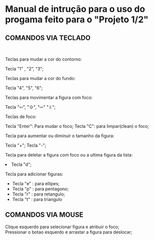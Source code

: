 <h1> Manual de intrução para o uso do progama feito para o "Projeto 1/2" </h1>
  <h2> COMANDOS VIA TECLADO </H2>
  <br>

  Teclas para mudar a cor do contorno: 

  Tecla "1" , "2", "3";
  <br>

  Teclas para mudar a cor do fundo: 

  Tecla "4", "5", "6";
  <br>

  Teclas para movimentar a figura com foco:

  Tecla  "⇦", "⇧", "⇨" "⇩"; 
  <br>

  Teclas de foco:

  Tecla "Enter":  Para mudar o foco;
  Tecla "C": para limpar(clean) o foco;
  <br>

  Tecla para aumentar ou diminuir o tamanho da figura:

  Tecla "+";
  Tecla "-"; 
  <br>

  Tecla para deletar a figura com foco ou a ultima figura da lista:

  <li>Tecla "d";</li>

  Tecla para adicionar figuras:
  <ul>
    <li>Tecla "e" : para ellipes;</li>
    <li>Tecla "p" : para pentagono;</li>
    <li>Tecla "r" : para retangulo;</li>
    <li>Tecla "t" : para triangulo</li>
  </ul>
<h2> COMANDOS VIA MOUSE </h2>

Clique esquerdo para selecionar figura e atribuir o foco;
<br>
Pressionar o botao esquerdo e arrastar a figura para deslocar;
